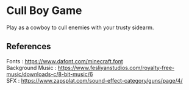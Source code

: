 # Cull Boy Game
Play as a cowboy to cull enemies with your trusty sidearm.

## References
Fonts : https://www.dafont.com/minecraft.font <br>
Background Music : https://www.fesliyanstudios.com/royalty-free-music/downloads-c/8-bit-music/6 <br>
SFX : https://www.zapsplat.com/sound-effect-category/guns/page/4/ <br>

